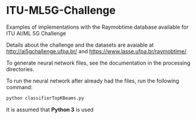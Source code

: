 # ITU-ML5G-Challenge
Examples of implementations with the Raymobtime database available for ITU AI/ML 5G Challenge

Details about the challenge and the datasets are avaiable at http://ai5gchallenge.ufpa.br/ and https://www.lasse.ufpa.br/raymobtime/

To generate neural network files, see the documentation in the processing directories.

To run the neural network after already had the files, run the following command:

```bash
python classifierTopKBeams.py
```

It is assumed that **Python 3** is used

